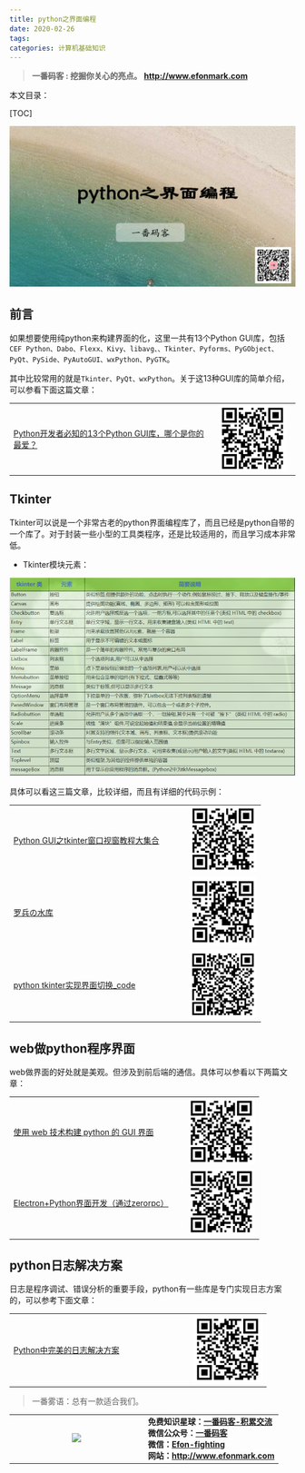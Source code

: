 ```yaml
---
title: python之界面编程
date: 2020-02-26
tags: 
categories: 计算机基础知识
---
```


> **一番码客 : 挖掘你关心的亮点。**
> **http://www.efonmark.com**

本文目录：

[TOC]

![image-20200226103401885](2020-02-26-python之界面编程/image-20200226103401885.png)

<!-- more -->

## 前言

如果想要使用纯python来构建界面的化，这里一共有13个Python GUI库，包括`CEF Python、Dabo、Flexx、Kivy、libavg、、Tkinter、Pyforms、PyGObject、PyQt、PySide、PyAutoGUI、wxPython、PyGTK`。

其中比较常用的就是`Tkinter、PyQt、wxPython`。关于这13种GUI库的简单介绍，可以参看下面这篇文章：

<table>
<tr>
<td width="70%" align=left>
   <a href="https://zhuanlan.zhihu.com/p/94801874">Python开发者必知的13个Python GUI库，哪个是你的最爱？</a>
</td>
<td align=center><img src="2020-02-26-python之界面编程/image-20200226104306077.png"></td>
</tr>
</table>

## Tkinter

Tkinter可以说是一个非常古老的python界面编程库了，而且已经是python自带的一个库了。对于封装一些小型的工具类程序，还是比较适用的，而且学习成本非常低。

* Tkinter模块元素：

![image-20200226101940618](2020-02-26-python之界面编程/image-20200226101940618.png)

具体可以看这三篇文章，比较详细，而且有详细的代码示例：

<table>
<tr>
<td width="70%" align=left>
   <a href="https://www.cnblogs.com/shwee/p/9427975.html">Python GUI之tkinter窗口视窗教程大集合</a>
</td>
<td align=center>
    <img src="2020-02-26-python之界面编程/image-20200226115436958.png">
</td>
</tr>
<tr>
<td width="70%" align=left>
   <a href="https://www.cnblogs.com/hhh5460/tag/tkinter/">罗兵の水库</a>
</td>
<td align=center>
    <img src="2020-02-26-python之界面编程/image-20200226125347118.png">
</td>
</tr>
<tr>
<td width="70%" align=left>
   <a href="https://blog.csdn.net/yeshankuangrenaaaaa/article/details/85703572">python tkinter实现界面切换_code</a>
</td>
<td align=center>
    <img src="2020-02-26-python之界面编程/image-20200226125633877.png">
</td>
</tr>
</table>

## web做python程序界面

web做界面的好处就是美观。但涉及到前后端的通信。具体可以参看以下两篇文章：

<table>
<tr>
<td width="70%" align=left>
   <a href="https://zhuanlan.zhihu.com/p/36432672">使用 web 技术构建 python 的 GUI 界面</a>
</td>
<td align=center>
    <img src="2020-02-26-python之界面编程/image-20200226115436958.png">
</td>
</tr>
<tr>
<td width="70%" align=left>
   <a href="https://zhuanlan.zhihu.com/p/37999476">Electron+Python界面开发（通过zerorpc）</a>
</td>
<td align=center>
    <img src="2020-02-26-python之界面编程/image-20200226122529693.png">
</td>
</tr>

</table>

## python日志解决方案

日志是程序调试、错误分析的重要手段，python有一些库是专门实现日志方案的，可以参考下面文章：

<table>
<tr>
<td width="70%" align=left>
   <a href="https://mp.weixin.qq.com/s/CgmfVqogqKBzezmIR7ZfsQ">Python中完美的日志解决方案</a>
</td>
<td align=center>
    <img src="2020-02-26-python之界面编程/image-20200226122734470.png">
</td>
</tr>
</table>



> 一番雾语：总有一款适合我们。

<table>
<tr>
<td ><center><img src="http://www.efonmark.com/efonmark-blog/readme/guanzhu_1.jpg" width=50%></center></td>
<td width="50%" align=left><b>
    免费知识星球：<a href="http://www.efonmark.com/efonmark-blog/readme/zhishixingqiu1.png">一番码客-积累交流</a><br>
    微信公众号：<a href="http://www.efonmark.com/efonmark-blog/readme/guanzhu_1.jpg">一番码客</a><br>
    微信：<a href="http://www.efonmark.com/efonmark-blog/readme/weixin.jpg">Efon-fighting</a><br>
    网站：<a href="http://www.efonmark.com">http://www.efonmark.com</a><br></b></td>
</tr>
</table>